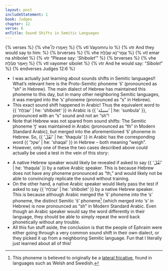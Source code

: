 ```yaml
---
layout: post
includeStatement: 1
book: Judges
chapter: 12
verse: 6
enTitle: Sound Shifts in Semitic Languages
---
```


{% verses %}
{% vhe וַיֹּ֣אמְרוּ לוֹ֩ %}
{% vtl Vayomru lo %}
{% vtr And they would say to him: %}
{% brverses %}
{% vhe אֱמׇר־נָ֨א שִׁבֹּ֜לֶת %}
{% vtl emar na shibolet %}
{% vtr “Please say: ‘<i>Shibolet</i>’” %}
{% brverses %}
{% vhe וַיֹּ֣אמֶר סִבֹּ֗לֶת %}
{% vtl vayomer sibolet %}
{% vtr And he would say: “<i>Sibolet</i>” %}
{% endverses Judges 12:6 %}

- I was actually just learning about sounds shifts in Semitic languages!! What’s relevant here is the Proto-Semitic phoneme ‘š’ (pronounced as “sh” in Hebrew). The main dialect of Hebrew has maintained this phoneme to this day, but in many other neighboring Semitic languages, it was merged into the ‘s’ phoneme (pronounced as “s” in Hebrew). 
- This exact sound shift happened in Arabic! Thus the equivalent word to {{ 'שִׂבֹּלֵת' | he: 'shibolet' }} in Arabic is {{ 'سنبلة' | he: 'sunbula' }}, pronounced with an “s” sound and not an “sh”!
- Note that Hebrew was not spared from sound shifts: The Semitic phoneme ‘ṯ’ was maintained in Arabic (pronounced as “th” in Modern Standard Arabic), but merged into the aforementioned ‘š’ phoneme in Hebrew. So, {{ 'ثَقُلَ' | he: 'thaqula' }} in Arabic has the corresponding word {{ 'שקל' | he: 'shaqal' }} in Hebrew – both meaning “weigh”.
- However, only one of these the two cases described above could actually be used a test in the vein of this story:
<!--more-->
  - A native Hebrew speaker would likely be revealed if asked to say {{ 'ثَقُلَ' | he: 'thaqula' }} by a native Arabic speaker. This is because Hebrew does not have any phoneme pronounced as “th,” and would likely not be able to convincingly replicate the sound without training.
  - On the other hand, a native Arabic speaker would likely pass the test if asked to say {{ 'שִׂבֹּלֵת' | he: 'shibolet' }} by a native Hebrew speaker. This is because although Arabic merged the ‘š’ phoneme into the ‘s’ phoneme, the distinct Semitic ‘ś’ phoneme[^1] (which merged into ‘s’ in Hebrew) is now pronounced as “sh” in Modern Standard Arabic. Even though an Arabic speaker would say the word differently in their language, they should be able to simply repeat the word back phonetically without any trouble.
- All this fun stuff aside, the conclusion is that the people of Ephraim were either going through a very common sound shift in their own dialect, or they picked it up from a neighboring Semitic language. Fun that I literally just learned about all of this!

[^1]: This phoneme is believed to originally be a [lateral fricative](https://en.wikipedia.org/wiki/Voiceless_dental_and_alveolar_lateral_fricatives#Dental_or_denti-alveolar), found in languages such as Welsh and Swedish.